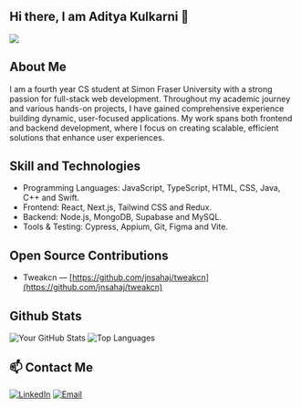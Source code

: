 ## Hi there, I am Aditya Kulkarni 👋

![](https://komarev.com/ghpvc/?username=Ad1tya-007)

## About Me
I am a fourth year CS student at Simon Fraser University with a strong passion for full-stack web development. Throughout my academic journey and various hands-on projects, I have gained comprehensive experience building dynamic, user-focused applications. My work spans both frontend and backend development, where I focus on creating scalable, efficient solutions that enhance user experiences.

## Skill and Technologies
* Programming Languages: JavaScript, TypeScript, HTML, CSS, Java, C++ and Swift.
* Frontend: React, Next.js, Tailwind CSS and Redux.
* Backend: Node.js, MongoDB, Supabase and MySQL.
* Tools & Testing: Cypress, Appium, Git, Figma and Vite.

## Open Source Contributions
- Tweakcn — [https://github.com/jnsahaj/tweakcn](https://github.com/jnsahaj/tweakcn)

## Github Stats
![Your GitHub Stats](https://github-readme-stats.vercel.app/api?username=Ad1tya-007&show_icons=true&theme=radical&include_all_commits=true&count_private=true)   ![Top Languages](https://github-readme-stats.vercel.app/api/top-langs/?username=Ad1tya-007&layout=compact&theme=radical)

## 📫 Contact Me
[![LinkedIn](https://img.shields.io/badge/LinkedIn-Profile-blue?style=flat&logo=linkedin)](https://www.linkedin.com/in/aditya-kulkarni-a4a46523a/)
[![Email](https://img.shields.io/badge/Email-Email-red?style=flat&logo=gmail)](mailto:adityakul0314@gmail.com)


